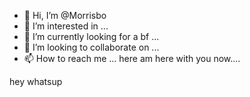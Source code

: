 - 👋 Hi, I’m @Morrisbo
- 👀 I’m interested in ...
- 🌱 I’m currently looking for a bf ...
- 💞️ I’m looking to collaborate on ...
- 📫 How to reach me ...
here am here with you now....
<!---
Morrisbo/Morrisbo is a ✨ special ✨ repository because its `README.md` (this file) appears on your GitHub profile.
You can click the Preview link to take a look at your changes.
-hey-->
hey whatsup
